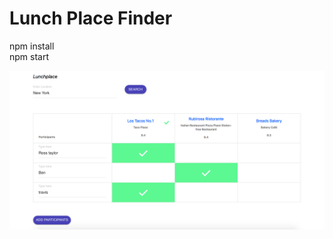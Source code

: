 # Lunch Place Finder

npm install </br>
npm start

![alt text](https://github.com/Cniteshch/Lunch_place_finder/blob/master/assets/sample.png)
